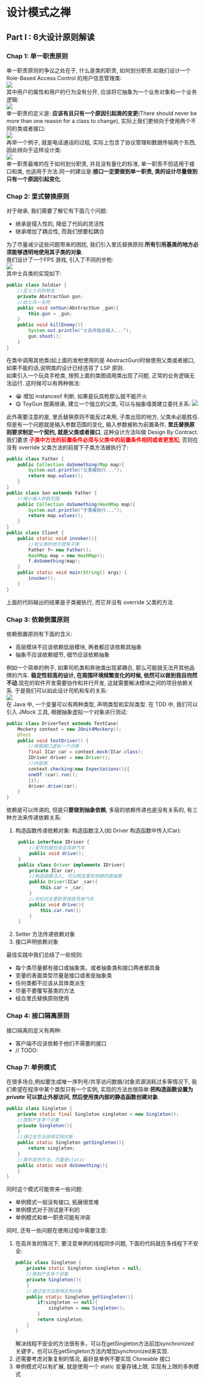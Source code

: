 # 设计模式之禅
## Part I : 6大设计原则解读
### Chap 1: 单一职责原则
单一职责原则的争议之处在于, 什么是类的职责, 如何划分职责.如我们设计一个 Role-Based Access Control 的用户信息管理类:<br>
![](https://gitee.com/Haitau1996/picture-hosting/raw/master/img/20210419100307.png)<br>
其中用户的属性和用户的行为没有分开, 应该将它抽象为一个业务对象和一个业务逻辑:<br>
![](https://gitee.com/Haitau1996/picture-hosting/raw/master/img/20210419100551.png)<br>
单一职责的定义是: **应该有且只有一个原因引起类的变更**(There should never be more than one reason for a class to change), 实际上我们更倾向于使用两个不同的类或者接口:<br>
![](https://gitee.com/Haitau1996/picture-hosting/raw/master/img/20210419100814.png)<br>
再举一个例子, 就是电话通话的过程, 实际上包含了协议管理和数据传输两个东西, 因此倾向于这样设计类:<br>
![](https://gitee.com/Haitau1996/picture-hosting/raw/master/img/20210419101153.png)<br>
单一职责最难的在于如何划分职责, 并且没有量化的标准, 单一职责不但适用于接口和类, 也适用于方法.同一的建议是:**接口一定要做到单一职责, 类的设计尽量做到只有一个原因引起变化**.

### Chap 2: 里式替换原则
对于继承, 我们需要了解它有下面几个问题:
* 继承是侵入性的, 降低了代码的灵活性
* 继承增加了耦合性, 而我们想要松耦合

为了尽量减少这些问题带来的困扰, 我们引入里氏替换原则:**所有引用基类的地方必须能够透明地使用其子类的对象**.<br>
我们设计了一个FPS 游戏, 引入了不同的步枪:<br>
![](https://gitee.com/Haitau1996/picture-hosting/raw/master/img/20210420092528.png)<br>
其中士兵类的实现如下:
```Java
public class Soldier {
    //定义士兵的枪支
    private AbstractGun gun;
    //给士兵一支枪
    public void setGun(AbstractGun _gun){
        this.gun = _gun;
    }
    public void killEnemy(){
        System.out.println("士兵开始杀敌人...");
        gun.shoot();
    }
}
```
在类中调用其他类(如上面的发枪使用的是 AbstractGun)时候使用父类或者接口, 如果不能的话,说明类的设计已经违背了 LSP 原则.<br>
如果引入一个玩具手枪类, 按照上面的类图调用类出现了问题, 正常的业务逻辑无法运行. 这时候可以有两种做法:
* :sob: 增加 instanceof 判断, 如果是玩具枪那么就不能开火
* :yum: ToyGun 脱离继承, 建立一个独立的父类, 可以与抽象墙类建立委托关系:
  ![](https://gitee.com/Haitau1996/picture-hosting/raw/master/img/20210420093554.png)

此外需要注意的是, 里氏替换原则不能反过来用, 子类出现的地方, 父类未必能胜任. 但是有一个问题就是输入参数范围的变化, 输入参数被称为前置条件, **里氏替换原则要求制定一个契约, 就是父类或者接口**, 这种设计方法叫做 Design By Contract. 我们要求<b><font color=red> 子类中方法的前置条件必须与父类中的前置条件相同或者更宽松</font></b>, 否则在没有 override 父类方法的前提下子类方法被执行了:
```Java
public class Father {
    public Collection doSomething(Map map){
        System.out.println("父类被执行...");
        return map.values();
    }
}
public class Son extends Father {
    //缩小输入参数范围
    public Collection doSomething(HashMap map){
        System.out.println("子类被执行...");
        return map.values();
    }
}
public class Client {
    public static void invoker(){
        //有父类的地方就有子类
        Father f= new Father();
        HashMap map = new HashMap();
        f.doSomething(map);
    }
    public static void main(String[] args) {
        invoker();
    }
}
```
上面的代码输出的结果是子类被执行, 而它并没有 override 父类的方法.

### Chap 3: 依赖倒置原则
依赖倒置原则有下面的含义:
* 高层模块不应该依赖低层模块, 两者都应该依赖其抽象
* 抽象不应该依赖细节, 细节应该依赖抽象

例如一个简单的例子, 如果司机类和奔驰类出现紧耦合, 那么可能就无法开其他品牌的汽车. **稳定性较高的设计, 在周围环境频繁变化的时候, 依然可以做到我自岿然不动**.现在的软件开发需要协作和并行开发, 这就需要解决模块之间的项目依赖关系. 于是我们可以如此设计司机和车的关系:<br>
![](https://gitee.com/Haitau1996/picture-hosting/raw/master/img/20210420100733.png)<br>
在 Java 中, 一个变量可以有两种类型, 声明类型和实际类型. 在 TDD 中, 我们可以引入 JMock 工具, 根据抽象虚拟一个对象进行测试:
```Java
public class DriverTest extends TestCase{
    Mockery context = new JUnit4Mockery();
    @Test
    public void testDriver() {
        //根据接口虚拟一个对象
        final ICar car = context.mock(ICar.class);
        IDriver driver = new Driver();
        //内部类
        context.checking(new Expectations(){{
        oneOf (car).run();
        }});
        driver.drive(car);
    }
}
```
依赖是可以传递的, 但是只**要做到抽象依赖**, 多层的依赖传递也是没有关系的, 有三种方法来传递依赖关系:
1. 构造函数传递依赖对象: 构造函数注入(如 Driver 构造函数中传入ICar):
   ```Java
    public interface IDriver {
        //是司机就应该会驾驶汽车
        public void drive();
    }
    public class Driver implements IDriver{
        private ICar car;
        //构造函数注入, 可以明显看到依赖的是抽象
        public Driver(ICar _car){
            this.car = _car;
        }
        //司机的主要职责就是驾驶汽车
        public void drive(){
            this.car.run();
        }
    }
    ```
2. Setter 方法传递依赖对象
3. 接口声明依赖对象

最佳实践中我们总结了一些规则:
* 每个类尽量都有接口或抽象类，或者抽象类和接口两者都具备
* 变量的表面类型尽量是接口或者是抽象类
* 任何类都不应该从具体类派生
* 尽量不要覆写基类的方法
* 结合里氏替换原则使用

### Chap 4: 接口隔离原则
接口隔离的定义有两种:
* 客户端不应该依赖于他们不需要的接口
* // TODO:

### Chap 7: 单例模式
在很多场合,例如要生成唯一序列号/共享访问数据/对象资源消耗过多等情况下, 我们希望在程序中某个类型只有一个实例, 实现的方法也很简单:**把构造函数设置为 _private_ 可以禁止外部访问, 然后使用类内部的静态函数创建对象**.
```Java
public class Singleton {
    private static final Singleton singleton = new Singleton();
    //限制产生多个对象
    private Singleton(){
    }
    //通过该方法获得实例对象
    public static Singleton getSingleton(){
        return singleton;
    }
    //类中其他方法，尽量是static
    public static void doSomething(){
    }
}
```
同时这个模式可能带来一些问题:
* 单例模式一般没有接口, 拓展很苦难 
* 单例模式对于测试是不利的
* 单例模式和单一职责可能有冲突

同时, 还有一些问题在使用过程中需要注意:
1. 在高并发的情况下, 要注意单例的线程同步问题, 下面的代码就在多线程下不安全:
    ```Java
    public class Singleton {
        private static Singleton singleton = null;
        //限制产生多个对象
        private Singleton(){
        }
        //通过该方法获得实例对象
        public static Singleton getSingleton(){
            if(singleton == null){
                singleton = new Singleton();
            }
            return singleton;
        }
    }
    ```
    解决线程不安全的方法很有多，可以在getSingleton方法前加synchronized关键字，也可以在getSingleton方法内增加synchronized来实现.
2. 还需要考虑对象复制的情况, 最好是单例不要实现 Cloneable 接口
3. 单例模式可以有扩展, 就是使用一个 static 变量存储上限, 实现有上限的多例模式